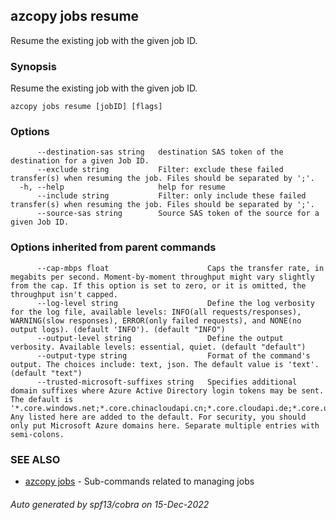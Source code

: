 ## azcopy jobs resume

Resume the existing job with the given job ID.

### Synopsis


Resume the existing job with the given job ID.

```
azcopy jobs resume [jobID] [flags]
```

### Options

```
      --destination-sas string   destination SAS token of the destination for a given Job ID.
      --exclude string           Filter: exclude these failed transfer(s) when resuming the job. Files should be separated by ';'.
  -h, --help                     help for resume
      --include string           Filter: only include these failed transfer(s) when resuming the job. Files should be separated by ';'.
      --source-sas string        Source SAS token of the source for a given Job ID.
```

### Options inherited from parent commands

```
      --cap-mbps float                      Caps the transfer rate, in megabits per second. Moment-by-moment throughput might vary slightly from the cap. If this option is set to zero, or it is omitted, the throughput isn't capped.
      --log-level string                    Define the log verbosity for the log file, available levels: INFO(all requests/responses), WARNING(slow responses), ERROR(only failed requests), and NONE(no output logs). (default 'INFO'). (default "INFO")
      --output-level string                 Define the output verbosity. Available levels: essential, quiet. (default "default")
      --output-type string                  Format of the command's output. The choices include: text, json. The default value is 'text'. (default "text")
      --trusted-microsoft-suffixes string   Specifies additional domain suffixes where Azure Active Directory login tokens may be sent.  The default is '*.core.windows.net;*.core.chinacloudapi.cn;*.core.cloudapi.de;*.core.usgovcloudapi.net;*.storage.azure.net'. Any listed here are added to the default. For security, you should only put Microsoft Azure domains here. Separate multiple entries with semi-colons.
```

### SEE ALSO

* [azcopy jobs](azcopy_jobs.md)	 - Sub-commands related to managing jobs

###### Auto generated by spf13/cobra on 15-Dec-2022
